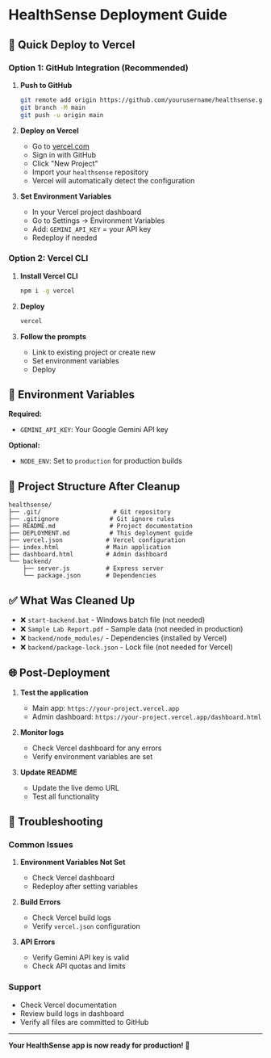 # HealthSense Deployment Guide

## 🚀 Quick Deploy to Vercel

### Option 1: GitHub Integration (Recommended)

1. **Push to GitHub**
   ```bash
   git remote add origin https://github.com/yourusername/healthsense.git
   git branch -M main
   git push -u origin main
   ```

2. **Deploy on Vercel**
   - Go to [vercel.com](https://vercel.com)
   - Sign in with GitHub
   - Click "New Project"
   - Import your `healthsense` repository
   - Vercel will automatically detect the configuration

3. **Set Environment Variables**
   - In your Vercel project dashboard
   - Go to Settings → Environment Variables
   - Add: `GEMINI_API_KEY` = your API key
   - Redeploy if needed

### Option 2: Vercel CLI

1. **Install Vercel CLI**
   ```bash
   npm i -g vercel
   ```

2. **Deploy**
   ```bash
   vercel
   ```

3. **Follow the prompts**
   - Link to existing project or create new
   - Set environment variables
   - Deploy

## 🔧 Environment Variables

**Required:**
- `GEMINI_API_KEY`: Your Google Gemini API key

**Optional:**
- `NODE_ENV`: Set to `production` for production builds

## 📁 Project Structure After Cleanup

```
healthsense/
├── .git/                    # Git repository
├── .gitignore              # Git ignore rules
├── README.md               # Project documentation
├── DEPLOYMENT.md           # This deployment guide
├── vercel.json            # Vercel configuration
├── index.html             # Main application
├── dashboard.html         # Admin dashboard
└── backend/
    ├── server.js          # Express server
    └── package.json       # Dependencies
```

## ✅ What Was Cleaned Up

- ❌ `start-backend.bat` - Windows batch file (not needed)
- ❌ `Sample Lab Report.pdf` - Sample data (not needed in production)
- ❌ `backend/node_modules/` - Dependencies (installed by Vercel)
- ❌ `backend/package-lock.json` - Lock file (not needed for Vercel)

## 🌐 Post-Deployment

1. **Test the application**
   - Main app: `https://your-project.vercel.app`
   - Admin dashboard: `https://your-project.vercel.app/dashboard.html`

2. **Monitor logs**
   - Check Vercel dashboard for any errors
   - Verify environment variables are set

3. **Update README**
   - Update the live demo URL
   - Test all functionality

## 🚨 Troubleshooting

### Common Issues

1. **Environment Variables Not Set**
   - Check Vercel dashboard
   - Redeploy after setting variables

2. **Build Errors**
   - Check Vercel build logs
   - Verify `vercel.json` configuration

3. **API Errors**
   - Verify Gemini API key is valid
   - Check API quotas and limits

### Support

- Check Vercel documentation
- Review build logs in dashboard
- Verify all files are committed to GitHub

---

**Your HealthSense app is now ready for production! 🎉**
